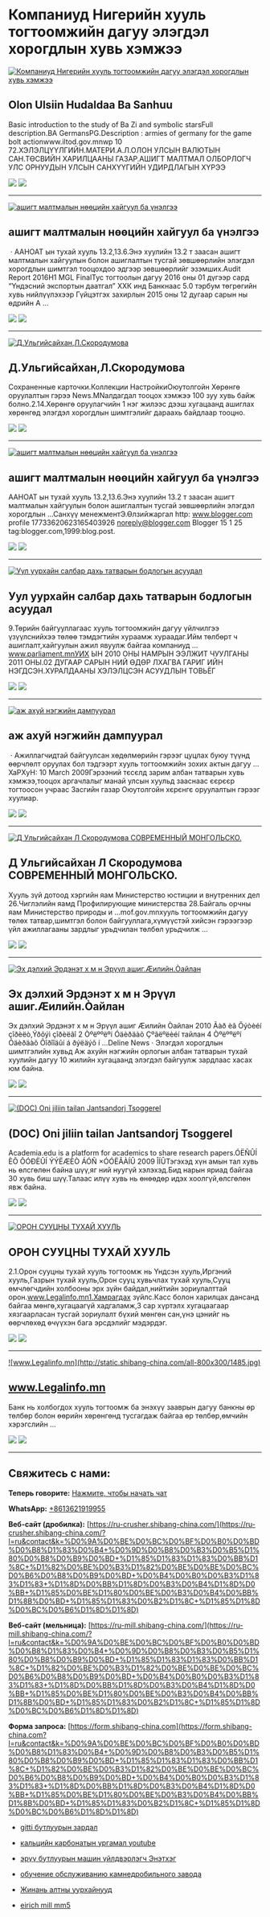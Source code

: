 # Компаниуд Нигерийн хууль тогтоомжийн дагуу элэгдэл хорогдлын хувь хэмжээ

<a href="https://swt.shibang-china.com/?l=ru&img&k=%D0%9A%D0%BE%D0%BC%D0%BF%D0%B0%D0%BD%D0%B8%D1%83%D0%B4+%D0%9D%D0%B8%D0%B3%D0%B5%D1%80%D0%B8%D0%B9%D0%BD+%D1%85%D1%83%D1%83%D0%BB%D1%8C+%D1%82%D0%BE%D0%B3%D1%82%D0%BE%D0%BE%D0%BC%D0%B6%D0%B8%D0%B9%D0%BD+%D0%B4%D0%B0%D0%B3%D1%83%D1%83+%D1%8D%D0%BB%D1%8D%D0%B3%D0%B4%D1%8D%D0%BB+%D1%85%D0%BE%D1%80%D0%BE%D0%B3%D0%B4%D0%BB%D1%8B%D0%BD+%D1%85%D1%83%D0%B2%D1%8C+%D1%85%D1%8D%D0%BC%D0%B6%D1%8D%D1%8D" target="_blank">![Компаниуд Нигерийн хууль тогтоомжийн дагуу элэгдэл хорогдлын хувь хэмжээ](http://static.shibang-china.com/all-800x300/545.jpg)</a>

## Olon Ulsiin Hudaldaa Ba Sanhuu
Basic introduction to the study of Ba Zi and symbolic starsFull description.BA GermansPG.Description : armies of germany for the game bolt actionwww.iltod.gov.mnwp 10 72.ХЭЛЭЛЦҮҮЛГИЙН.МАТЕРИ.А.Л.ОЛОН УЛСЫН ВАЛЮТЫН САН.ТӨСВИЙН ХАРИЛЦААНЫ ГАЗАР.АШИГТ МАЛТМАЛ ОЛБОРЛОГЧ УЛС ОРНУУДЫН УЛСЫН САНХҮҮГИЙН УДИРДЛАГЫН ХҮРЭЭ


<a href="https://whatsapp.shibangsoft.com/WhatsApp.php" target="_blank" title="WhatsApp">![](http://static.shibang-china.com/icon/whatsapp.png)</a> <a href="https://swt.shibang-china.com/?l=ru&icon&k=%D0%9A%D0%BE%D0%BC%D0%BF%D0%B0%D0%BD%D0%B8%D1%83%D0%B4+%D0%9D%D0%B8%D0%B3%D0%B5%D1%80%D0%B8%D0%B9%D0%BD+%D1%85%D1%83%D1%83%D0%BB%D1%8C+%D1%82%D0%BE%D0%B3%D1%82%D0%BE%D0%BE%D0%BC%D0%B6%D0%B8%D0%B9%D0%BD+%D0%B4%D0%B0%D0%B3%D1%83%D1%83+%D1%8D%D0%BB%D1%8D%D0%B3%D0%B4%D1%8D%D0%BB+%D1%85%D0%BE%D1%80%D0%BE%D0%B3%D0%B4%D0%BB%D1%8B%D0%BD+%D1%85%D1%83%D0%B2%D1%8C+%D1%85%D1%8D%D0%BC%D0%B6%D1%8D%D1%8D" target="_blank">![](http://static.shibang-china.com/icon/chat-ru.png)</a>

---

<a href="https://swt.shibang-china.com/?l=ru&img&k=%D0%9A%D0%BE%D0%BC%D0%BF%D0%B0%D0%BD%D0%B8%D1%83%D0%B4+%D0%9D%D0%B8%D0%B3%D0%B5%D1%80%D0%B8%D0%B9%D0%BD+%D1%85%D1%83%D1%83%D0%BB%D1%8C+%D1%82%D0%BE%D0%B3%D1%82%D0%BE%D0%BE%D0%BC%D0%B6%D0%B8%D0%B9%D0%BD+%D0%B4%D0%B0%D0%B3%D1%83%D1%83+%D1%8D%D0%BB%D1%8D%D0%B3%D0%B4%D1%8D%D0%BB+%D1%85%D0%BE%D1%80%D0%BE%D0%B3%D0%B4%D0%BB%D1%8B%D0%BD+%D1%85%D1%83%D0%B2%D1%8C+%D1%85%D1%8D%D0%BC%D0%B6%D1%8D%D1%8D" target="_blank">![ашигт малтмалын нөөцийн хайгуул ба үнэлгээ](http://static.shibang-china.com/all-800x300/1471.jpg)</a>

## ашигт малтмалын нөөцийн хайгуул ба үнэлгээ
&nbsp;&#0183;&#32;ААНОАТ ын тухай хууль 13.2,13.6.Энэ хуулийн 13.2 т заасан ашигт малтмалын хайгуулын болон ашиглалтын тусгай зөвшөөрлийн элэгдэл хорогдлын шимтгэл тооцохдоо эдгээр зөвшөөрлийг эзэмших.Audit Report 2016H1 MGL FinalТус тогтоолын дагуу 2016 оны 01 дүгээр сард “Үндэсний экспортын даатгал” ХХК инд Банкнаас 5.0 тэрбум төгрөгийн хувь нийлүүлэхээр Гүйцэтгэх захирлын 2015 оны 12 дугаар сарын ны өдрийн А …


<a href="https://whatsapp.shibangsoft.com/WhatsApp.php" target="_blank" title="WhatsApp">![](http://static.shibang-china.com/icon/whatsapp.png)</a> <a href="https://swt.shibang-china.com/?l=ru&icon&k=%D0%9A%D0%BE%D0%BC%D0%BF%D0%B0%D0%BD%D0%B8%D1%83%D0%B4+%D0%9D%D0%B8%D0%B3%D0%B5%D1%80%D0%B8%D0%B9%D0%BD+%D1%85%D1%83%D1%83%D0%BB%D1%8C+%D1%82%D0%BE%D0%B3%D1%82%D0%BE%D0%BE%D0%BC%D0%B6%D0%B8%D0%B9%D0%BD+%D0%B4%D0%B0%D0%B3%D1%83%D1%83+%D1%8D%D0%BB%D1%8D%D0%B3%D0%B4%D1%8D%D0%BB+%D1%85%D0%BE%D1%80%D0%BE%D0%B3%D0%B4%D0%BB%D1%8B%D0%BD+%D1%85%D1%83%D0%B2%D1%8C+%D1%85%D1%8D%D0%BC%D0%B6%D1%8D%D1%8D" target="_blank">![](http://static.shibang-china.com/icon/chat-ru.png)</a>

---

<a href="https://swt.shibang-china.com/?l=ru&img&k=%D0%9A%D0%BE%D0%BC%D0%BF%D0%B0%D0%BD%D0%B8%D1%83%D0%B4+%D0%9D%D0%B8%D0%B3%D0%B5%D1%80%D0%B8%D0%B9%D0%BD+%D1%85%D1%83%D1%83%D0%BB%D1%8C+%D1%82%D0%BE%D0%B3%D1%82%D0%BE%D0%BE%D0%BC%D0%B6%D0%B8%D0%B9%D0%BD+%D0%B4%D0%B0%D0%B3%D1%83%D1%83+%D1%8D%D0%BB%D1%8D%D0%B3%D0%B4%D1%8D%D0%BB+%D1%85%D0%BE%D1%80%D0%BE%D0%B3%D0%B4%D0%BB%D1%8B%D0%BD+%D1%85%D1%83%D0%B2%D1%8C+%D1%85%D1%8D%D0%BC%D0%B6%D1%8D%D1%8D" target="_blank">![Д.Ульгийсайхан,Л.Скородумова](http://static.shibang-china.com/all-800x300/1077.jpg)</a>

## Д.Ульгийсайхан,Л.Скородумова
Сохраненные карточки.Коллекции НастройкиОюутолгойн Хөрөнгө оруулалтын гэрээ News.MNалдагдал тооцох хэмжээ 100 зуу хувь байж болно.2.14.Хөрөнгө оруулагчийн 1 нэг жилээс дээш хугацаанд ашиглах хөрөнгөд элэгдэл хорогдлын шимтгэлийг дараахь байдлаар тооцно.


<a href="https://whatsapp.shibangsoft.com/WhatsApp.php" target="_blank" title="WhatsApp">![](http://static.shibang-china.com/icon/whatsapp.png)</a> <a href="https://swt.shibang-china.com/?l=ru&icon&k=%D0%9A%D0%BE%D0%BC%D0%BF%D0%B0%D0%BD%D0%B8%D1%83%D0%B4+%D0%9D%D0%B8%D0%B3%D0%B5%D1%80%D0%B8%D0%B9%D0%BD+%D1%85%D1%83%D1%83%D0%BB%D1%8C+%D1%82%D0%BE%D0%B3%D1%82%D0%BE%D0%BE%D0%BC%D0%B6%D0%B8%D0%B9%D0%BD+%D0%B4%D0%B0%D0%B3%D1%83%D1%83+%D1%8D%D0%BB%D1%8D%D0%B3%D0%B4%D1%8D%D0%BB+%D1%85%D0%BE%D1%80%D0%BE%D0%B3%D0%B4%D0%BB%D1%8B%D0%BD+%D1%85%D1%83%D0%B2%D1%8C+%D1%85%D1%8D%D0%BC%D0%B6%D1%8D%D1%8D" target="_blank">![](http://static.shibang-china.com/icon/chat-ru.png)</a>

---

<a href="https://swt.shibang-china.com/?l=ru&img&k=%D0%9A%D0%BE%D0%BC%D0%BF%D0%B0%D0%BD%D0%B8%D1%83%D0%B4+%D0%9D%D0%B8%D0%B3%D0%B5%D1%80%D0%B8%D0%B9%D0%BD+%D1%85%D1%83%D1%83%D0%BB%D1%8C+%D1%82%D0%BE%D0%B3%D1%82%D0%BE%D0%BE%D0%BC%D0%B6%D0%B8%D0%B9%D0%BD+%D0%B4%D0%B0%D0%B3%D1%83%D1%83+%D1%8D%D0%BB%D1%8D%D0%B3%D0%B4%D1%8D%D0%BB+%D1%85%D0%BE%D1%80%D0%BE%D0%B3%D0%B4%D0%BB%D1%8B%D0%BD+%D1%85%D1%83%D0%B2%D1%8C+%D1%85%D1%8D%D0%BC%D0%B6%D1%8D%D1%8D" target="_blank">![ашигт малтмалын нөөцийн хайгуул ба үнэлгээ](http://static.shibang-china.com/all-800x300/627.jpg)</a>

## ашигт малтмалын нөөцийн хайгуул ба үнэлгээ
ААНОАТ ын тухай хууль 13.2,13.6.Энэ хуулийн 13.2 т заасан ашигт малтмалын хайгуулын болон ашиглалтын тусгай зөвшөөрлийн элэгдэл хорогдлын …Санхүү менежментЭ.Өлзийжаргал http: www.blogger.com profile 17733620623165403926 noreply@blogger.com Blogger 15 1 25 tag:blogger.com,1999:blog.post.


<a href="https://whatsapp.shibangsoft.com/WhatsApp.php" target="_blank" title="WhatsApp">![](http://static.shibang-china.com/icon/whatsapp.png)</a> <a href="https://swt.shibang-china.com/?l=ru&icon&k=%D0%9A%D0%BE%D0%BC%D0%BF%D0%B0%D0%BD%D0%B8%D1%83%D0%B4+%D0%9D%D0%B8%D0%B3%D0%B5%D1%80%D0%B8%D0%B9%D0%BD+%D1%85%D1%83%D1%83%D0%BB%D1%8C+%D1%82%D0%BE%D0%B3%D1%82%D0%BE%D0%BE%D0%BC%D0%B6%D0%B8%D0%B9%D0%BD+%D0%B4%D0%B0%D0%B3%D1%83%D1%83+%D1%8D%D0%BB%D1%8D%D0%B3%D0%B4%D1%8D%D0%BB+%D1%85%D0%BE%D1%80%D0%BE%D0%B3%D0%B4%D0%BB%D1%8B%D0%BD+%D1%85%D1%83%D0%B2%D1%8C+%D1%85%D1%8D%D0%BC%D0%B6%D1%8D%D1%8D" target="_blank">![](http://static.shibang-china.com/icon/chat-ru.png)</a>

---

<a href="https://swt.shibang-china.com/?l=ru&img&k=%D0%9A%D0%BE%D0%BC%D0%BF%D0%B0%D0%BD%D0%B8%D1%83%D0%B4+%D0%9D%D0%B8%D0%B3%D0%B5%D1%80%D0%B8%D0%B9%D0%BD+%D1%85%D1%83%D1%83%D0%BB%D1%8C+%D1%82%D0%BE%D0%B3%D1%82%D0%BE%D0%BE%D0%BC%D0%B6%D0%B8%D0%B9%D0%BD+%D0%B4%D0%B0%D0%B3%D1%83%D1%83+%D1%8D%D0%BB%D1%8D%D0%B3%D0%B4%D1%8D%D0%BB+%D1%85%D0%BE%D1%80%D0%BE%D0%B3%D0%B4%D0%BB%D1%8B%D0%BD+%D1%85%D1%83%D0%B2%D1%8C+%D1%85%D1%8D%D0%BC%D0%B6%D1%8D%D1%8D" target="_blank">![Уул уурхайн салбар дахь татварын бодлогын асуудал](http://static.shibang-china.com/all-800x300/353.jpg)</a>

## Уул уурхайн салбар дахь татварын бодлогын асуудал
9.Төрийн байгууллагаас хууль тогтоомжийн дагуу үйлчилгээ үзүүлснийхээ төлөө тэмдэгтийн хураамж хураадаг.Ийм төлбөрт ч ашиглалт,хайгуулын ажил явуулж байгаа компаниуд …www.parliament.mnУИХ ЫН 2010 ОНЫ НАМРЫН ЭЭЛЖИТ ЧУУЛГАНЫ 2011 ОНЫ.02 ДУГААР САРЫН НИЙ ӨДӨР ЛХАГВА ГАРИГ ИЙН НЭГДСЭН.ХУРАЛДААНЫ ХЭЛЭЛЦСЭН АСУУДЛЫН ТОВЬЁГ


<a href="https://whatsapp.shibangsoft.com/WhatsApp.php" target="_blank" title="WhatsApp">![](http://static.shibang-china.com/icon/whatsapp.png)</a> <a href="https://swt.shibang-china.com/?l=ru&icon&k=%D0%9A%D0%BE%D0%BC%D0%BF%D0%B0%D0%BD%D0%B8%D1%83%D0%B4+%D0%9D%D0%B8%D0%B3%D0%B5%D1%80%D0%B8%D0%B9%D0%BD+%D1%85%D1%83%D1%83%D0%BB%D1%8C+%D1%82%D0%BE%D0%B3%D1%82%D0%BE%D0%BE%D0%BC%D0%B6%D0%B8%D0%B9%D0%BD+%D0%B4%D0%B0%D0%B3%D1%83%D1%83+%D1%8D%D0%BB%D1%8D%D0%B3%D0%B4%D1%8D%D0%BB+%D1%85%D0%BE%D1%80%D0%BE%D0%B3%D0%B4%D0%BB%D1%8B%D0%BD+%D1%85%D1%83%D0%B2%D1%8C+%D1%85%D1%8D%D0%BC%D0%B6%D1%8D%D1%8D" target="_blank">![](http://static.shibang-china.com/icon/chat-ru.png)</a>

---

<a href="https://swt.shibang-china.com/?l=ru&img&k=%D0%9A%D0%BE%D0%BC%D0%BF%D0%B0%D0%BD%D0%B8%D1%83%D0%B4+%D0%9D%D0%B8%D0%B3%D0%B5%D1%80%D0%B8%D0%B9%D0%BD+%D1%85%D1%83%D1%83%D0%BB%D1%8C+%D1%82%D0%BE%D0%B3%D1%82%D0%BE%D0%BE%D0%BC%D0%B6%D0%B8%D0%B9%D0%BD+%D0%B4%D0%B0%D0%B3%D1%83%D1%83+%D1%8D%D0%BB%D1%8D%D0%B3%D0%B4%D1%8D%D0%BB+%D1%85%D0%BE%D1%80%D0%BE%D0%B3%D0%B4%D0%BB%D1%8B%D0%BD+%D1%85%D1%83%D0%B2%D1%8C+%D1%85%D1%8D%D0%BC%D0%B6%D1%8D%D1%8D" target="_blank">![аж ахуй нэгжийн дампуурал](http://static.shibang-china.com/all-800x300/1523.jpg)</a>

## аж ахуй нэгжийн дампуурал
&nbsp;&#0183;&#32;Ажиллагчидтай байгуулсан хөдөлмөрийн гэрээг цуцлах буюу түүнд өөрчлөлт оруулах бол тэдгээрт хууль тогтоомжийн зохих актын дагуу …XaPXyH: 10 March 2009Гэрээний тєсєлд зарим албан татварын хувь хэмжээ,тооцох аргачлалыг манай улсын хуульд зааснаас єєрєєр тогтоосон учраас Засгийн газар Оюутолгойн хєрєнгє оруулалтын гэрээг хуулиар.


<a href="https://whatsapp.shibangsoft.com/WhatsApp.php" target="_blank" title="WhatsApp">![](http://static.shibang-china.com/icon/whatsapp.png)</a> <a href="https://swt.shibang-china.com/?l=ru&icon&k=%D0%9A%D0%BE%D0%BC%D0%BF%D0%B0%D0%BD%D0%B8%D1%83%D0%B4+%D0%9D%D0%B8%D0%B3%D0%B5%D1%80%D0%B8%D0%B9%D0%BD+%D1%85%D1%83%D1%83%D0%BB%D1%8C+%D1%82%D0%BE%D0%B3%D1%82%D0%BE%D0%BE%D0%BC%D0%B6%D0%B8%D0%B9%D0%BD+%D0%B4%D0%B0%D0%B3%D1%83%D1%83+%D1%8D%D0%BB%D1%8D%D0%B3%D0%B4%D1%8D%D0%BB+%D1%85%D0%BE%D1%80%D0%BE%D0%B3%D0%B4%D0%BB%D1%8B%D0%BD+%D1%85%D1%83%D0%B2%D1%8C+%D1%85%D1%8D%D0%BC%D0%B6%D1%8D%D1%8D" target="_blank">![](http://static.shibang-china.com/icon/chat-ru.png)</a>

---

<a href="https://swt.shibang-china.com/?l=ru&img&k=%D0%9A%D0%BE%D0%BC%D0%BF%D0%B0%D0%BD%D0%B8%D1%83%D0%B4+%D0%9D%D0%B8%D0%B3%D0%B5%D1%80%D0%B8%D0%B9%D0%BD+%D1%85%D1%83%D1%83%D0%BB%D1%8C+%D1%82%D0%BE%D0%B3%D1%82%D0%BE%D0%BE%D0%BC%D0%B6%D0%B8%D0%B9%D0%BD+%D0%B4%D0%B0%D0%B3%D1%83%D1%83+%D1%8D%D0%BB%D1%8D%D0%B3%D0%B4%D1%8D%D0%BB+%D1%85%D0%BE%D1%80%D0%BE%D0%B3%D0%B4%D0%BB%D1%8B%D0%BD+%D1%85%D1%83%D0%B2%D1%8C+%D1%85%D1%8D%D0%BC%D0%B6%D1%8D%D1%8D" target="_blank">![Д Ульгийсайхан Л Скородумова СОВРЕМЕННЫЙ МОНГОЛЬСКО.](http://static.shibang-china.com/all-800x300/1300.jpg)</a>

## Д Ульгийсайхан Л Скородумова СОВРЕМЕННЫЙ МОНГОЛЬСКО.
Хууль зүй дотоод хэргийн яам Министерство юстиции и внутренних дел 26.Чиглэлийн яамд Профилирующие министерства 28.Байгаль орчны яам Министерство природы и …mof.gov.mnхууль тогтоомжийн дагуу төлөх татвар,шимтгэл болон байгууллага,хүмүүстэй хийсэн гэрээгээр үйл ажиллагааны зардлыг урьдчилан төлбөл урьдчилж …


<a href="https://whatsapp.shibangsoft.com/WhatsApp.php" target="_blank" title="WhatsApp">![](http://static.shibang-china.com/icon/whatsapp.png)</a> <a href="https://swt.shibang-china.com/?l=ru&icon&k=%D0%9A%D0%BE%D0%BC%D0%BF%D0%B0%D0%BD%D0%B8%D1%83%D0%B4+%D0%9D%D0%B8%D0%B3%D0%B5%D1%80%D0%B8%D0%B9%D0%BD+%D1%85%D1%83%D1%83%D0%BB%D1%8C+%D1%82%D0%BE%D0%B3%D1%82%D0%BE%D0%BE%D0%BC%D0%B6%D0%B8%D0%B9%D0%BD+%D0%B4%D0%B0%D0%B3%D1%83%D1%83+%D1%8D%D0%BB%D1%8D%D0%B3%D0%B4%D1%8D%D0%BB+%D1%85%D0%BE%D1%80%D0%BE%D0%B3%D0%B4%D0%BB%D1%8B%D0%BD+%D1%85%D1%83%D0%B2%D1%8C+%D1%85%D1%8D%D0%BC%D0%B6%D1%8D%D1%8D" target="_blank">![](http://static.shibang-china.com/icon/chat-ru.png)</a>

---

<a href="https://swt.shibang-china.com/?l=ru&img&k=%D0%9A%D0%BE%D0%BC%D0%BF%D0%B0%D0%BD%D0%B8%D1%83%D0%B4+%D0%9D%D0%B8%D0%B3%D0%B5%D1%80%D0%B8%D0%B9%D0%BD+%D1%85%D1%83%D1%83%D0%BB%D1%8C+%D1%82%D0%BE%D0%B3%D1%82%D0%BE%D0%BE%D0%BC%D0%B6%D0%B8%D0%B9%D0%BD+%D0%B4%D0%B0%D0%B3%D1%83%D1%83+%D1%8D%D0%BB%D1%8D%D0%B3%D0%B4%D1%8D%D0%BB+%D1%85%D0%BE%D1%80%D0%BE%D0%B3%D0%B4%D0%BB%D1%8B%D0%BD+%D1%85%D1%83%D0%B2%D1%8C+%D1%85%D1%8D%D0%BC%D0%B6%D1%8D%D1%8D" target="_blank">![Эх дэлхий Эрдэнэт х м н Эрүүл ашиг.&#198;илийн.&#210;айлан](http://static.shibang-china.com/all-800x300/73.jpg)</a>

## Эх дэлхий Эрдэнэт х м н Эрүүл ашиг.&#198;илийн.&#210;айлан
Эх дэлхий Эрдэнэт х м н Эрүүл ашиг &#198;илийн &#210;айлан 2010 &#195;&#224;&#240; &#232;&#227; &#213;&#253;&#242;&#232;&#233;&#237; &#231;&#238;&#240;&#232;&#235;&#242;,&#221;&#240;&#245;&#253;&#236; &#231;&#238;&#240;&#232;&#235;&#227;&#238; 2 &#210;&#186;&#235;&#186;&#186;&#235;&#186;&#237; &#211;&#228;&#232;&#240;&#228;&#224;&#245; &#199;&#186;&#226;&#235;&#186;&#235;&#232;&#233;&#237; тайлан 4 &#210;&#186;&#235;&#186;&#186;&#235;&#186;&#237; &#211;&#228;&#232;&#240;&#228;&#224;&#245; &#213;&#238;&#240;&#238;&#238;&#228;&#251;&#237; &#225; &#240;&#253;&#235;&#228;&#253;&#245; &#237; …Deline News&nbsp;&#0183;&#32; Элэгдэл хорогдлын шимтгэлийн хувьд Аж ахуйн нэгжийн орлогын албан татварын тухай хуулийн дагуу 10 жилийн хугацаанд элэгдэл байгуулж зардлаас хасах юм байна.


<a href="https://whatsapp.shibangsoft.com/WhatsApp.php" target="_blank" title="WhatsApp">![](http://static.shibang-china.com/icon/whatsapp.png)</a> <a href="https://swt.shibang-china.com/?l=ru&icon&k=%D0%9A%D0%BE%D0%BC%D0%BF%D0%B0%D0%BD%D0%B8%D1%83%D0%B4+%D0%9D%D0%B8%D0%B3%D0%B5%D1%80%D0%B8%D0%B9%D0%BD+%D1%85%D1%83%D1%83%D0%BB%D1%8C+%D1%82%D0%BE%D0%B3%D1%82%D0%BE%D0%BE%D0%BC%D0%B6%D0%B8%D0%B9%D0%BD+%D0%B4%D0%B0%D0%B3%D1%83%D1%83+%D1%8D%D0%BB%D1%8D%D0%B3%D0%B4%D1%8D%D0%BB+%D1%85%D0%BE%D1%80%D0%BE%D0%B3%D0%B4%D0%BB%D1%8B%D0%BD+%D1%85%D1%83%D0%B2%D1%8C+%D1%85%D1%8D%D0%BC%D0%B6%D1%8D%D1%8D" target="_blank">![](http://static.shibang-china.com/icon/chat-ru.png)</a>

---

<a href="https://swt.shibang-china.com/?l=ru&img&k=%D0%9A%D0%BE%D0%BC%D0%BF%D0%B0%D0%BD%D0%B8%D1%83%D0%B4+%D0%9D%D0%B8%D0%B3%D0%B5%D1%80%D0%B8%D0%B9%D0%BD+%D1%85%D1%83%D1%83%D0%BB%D1%8C+%D1%82%D0%BE%D0%B3%D1%82%D0%BE%D0%BE%D0%BC%D0%B6%D0%B8%D0%B9%D0%BD+%D0%B4%D0%B0%D0%B3%D1%83%D1%83+%D1%8D%D0%BB%D1%8D%D0%B3%D0%B4%D1%8D%D0%BB+%D1%85%D0%BE%D1%80%D0%BE%D0%B3%D0%B4%D0%BB%D1%8B%D0%BD+%D1%85%D1%83%D0%B2%D1%8C+%D1%85%D1%8D%D0%BC%D0%B6%D1%8D%D1%8D" target="_blank">![(DOC) Oni jiliin tailan Jantsandorj Tsoggerel](http://static.shibang-china.com/all-800x300/376.jpg)</a>

## (DOC) Oni jiliin tailan Jantsandorj Tsoggerel
Academia.edu is a platform for academics to share research papers.&#211;&#203;&#209;&#219;&#205; &#200;&#213; &#213;&#211;&#208;&#203;&#219;&#205; &#221;&#221;&#203;&#198;&#200;&#210; &#193;&#211;&#209; &#215;&#211;&#211;&#203;&#195;&#192;&#205;&#219; 2009 &#206;&#205;&#219;Тэгэхэд хүн амын тал хувь нь өлсгөлөн байна шүү,яг ний нуугүй хэлэхэд.Бид нарын яриад байгаа 30 хувь биш шүү.Талаас илүү хувь нь өнөөдөр идэх хоолгүй,өлсгөлөн явж байна.


<a href="https://whatsapp.shibangsoft.com/WhatsApp.php" target="_blank" title="WhatsApp">![](http://static.shibang-china.com/icon/whatsapp.png)</a> <a href="https://swt.shibang-china.com/?l=ru&icon&k=%D0%9A%D0%BE%D0%BC%D0%BF%D0%B0%D0%BD%D0%B8%D1%83%D0%B4+%D0%9D%D0%B8%D0%B3%D0%B5%D1%80%D0%B8%D0%B9%D0%BD+%D1%85%D1%83%D1%83%D0%BB%D1%8C+%D1%82%D0%BE%D0%B3%D1%82%D0%BE%D0%BE%D0%BC%D0%B6%D0%B8%D0%B9%D0%BD+%D0%B4%D0%B0%D0%B3%D1%83%D1%83+%D1%8D%D0%BB%D1%8D%D0%B3%D0%B4%D1%8D%D0%BB+%D1%85%D0%BE%D1%80%D0%BE%D0%B3%D0%B4%D0%BB%D1%8B%D0%BD+%D1%85%D1%83%D0%B2%D1%8C+%D1%85%D1%8D%D0%BC%D0%B6%D1%8D%D1%8D" target="_blank">![](http://static.shibang-china.com/icon/chat-ru.png)</a>

---

<a href="https://swt.shibang-china.com/?l=ru&img&k=%D0%9A%D0%BE%D0%BC%D0%BF%D0%B0%D0%BD%D0%B8%D1%83%D0%B4+%D0%9D%D0%B8%D0%B3%D0%B5%D1%80%D0%B8%D0%B9%D0%BD+%D1%85%D1%83%D1%83%D0%BB%D1%8C+%D1%82%D0%BE%D0%B3%D1%82%D0%BE%D0%BE%D0%BC%D0%B6%D0%B8%D0%B9%D0%BD+%D0%B4%D0%B0%D0%B3%D1%83%D1%83+%D1%8D%D0%BB%D1%8D%D0%B3%D0%B4%D1%8D%D0%BB+%D1%85%D0%BE%D1%80%D0%BE%D0%B3%D0%B4%D0%BB%D1%8B%D0%BD+%D1%85%D1%83%D0%B2%D1%8C+%D1%85%D1%8D%D0%BC%D0%B6%D1%8D%D1%8D" target="_blank">![ОРОН СУУЦНЫ ТУХАЙ ХУУЛЬ](http://static.shibang-china.com/all-800x300/788.jpg)</a>

## ОРОН СУУЦНЫ ТУХАЙ ХУУЛЬ
2.1.Орон сууцны тухай хууль тогтоомж нь Үндсэн хууль,Иргэний хууль,Газрын тухай хууль,Орон сууц хувьчлах тухай хууль,Сууц өмчлөгчдийн холбооны эрх зүйн байдал,нийтийн зориулалттай орон.www.Legalinfo.mn1.Хамрагдах зүйлс.Касс болон харилцах дансанд байгаа мөнгө,хугацаагүй хадгаламж,3 сар хүртэлх хугацаагаар хязгаарласан тусгай зориулалт бүхий мөнгөн сан,үнэ цэнийг нь өөрчлөхөд өчүүхэн бага эрсдэлийг мэдэрдэг.


<a href="https://whatsapp.shibangsoft.com/WhatsApp.php" target="_blank" title="WhatsApp">![](http://static.shibang-china.com/icon/whatsapp.png)</a> <a href="https://swt.shibang-china.com/?l=ru&icon&k=%D0%9A%D0%BE%D0%BC%D0%BF%D0%B0%D0%BD%D0%B8%D1%83%D0%B4+%D0%9D%D0%B8%D0%B3%D0%B5%D1%80%D0%B8%D0%B9%D0%BD+%D1%85%D1%83%D1%83%D0%BB%D1%8C+%D1%82%D0%BE%D0%B3%D1%82%D0%BE%D0%BE%D0%BC%D0%B6%D0%B8%D0%B9%D0%BD+%D0%B4%D0%B0%D0%B3%D1%83%D1%83+%D1%8D%D0%BB%D1%8D%D0%B3%D0%B4%D1%8D%D0%BB+%D1%85%D0%BE%D1%80%D0%BE%D0%B3%D0%B4%D0%BB%D1%8B%D0%BD+%D1%85%D1%83%D0%B2%D1%8C+%D1%85%D1%8D%D0%BC%D0%B6%D1%8D%D1%8D" target="_blank">![](http://static.shibang-china.com/icon/chat-ru.png)</a>

---

<a href="https://swt.shibang-china.com/?l=ru&img&k=%D0%9A%D0%BE%D0%BC%D0%BF%D0%B0%D0%BD%D0%B8%D1%83%D0%B4+%D0%9D%D0%B8%D0%B3%D0%B5%D1%80%D0%B8%D0%B9%D0%BD+%D1%85%D1%83%D1%83%D0%BB%D1%8C+%D1%82%D0%BE%D0%B3%D1%82%D0%BE%D0%BE%D0%BC%D0%B6%D0%B8%D0%B9%D0%BD+%D0%B4%D0%B0%D0%B3%D1%83%D1%83+%D1%8D%D0%BB%D1%8D%D0%B3%D0%B4%D1%8D%D0%BB+%D1%85%D0%BE%D1%80%D0%BE%D0%B3%D0%B4%D0%BB%D1%8B%D0%BD+%D1%85%D1%83%D0%B2%D1%8C+%D1%85%D1%8D%D0%BC%D0%B6%D1%8D%D1%8D" target="_blank">![www.Legalinfo.mn](http://static.shibang-china.com/all-800x300/1485.jpg)</a>

## www.Legalinfo.mn
Банк нь холбогдох хууль тогтоомж ба энэхүү зааврын дагуу банкны өр төлбөр болон өөрийн хөрөнгөнд тусгагдаж байгаа өр төлбөр,өмчийн хэрэгслийн …

<a href="https://whatsapp.shibangsoft.com/WhatsApp.php" target="_blank" title="WhatsApp">![](http://static.shibang-china.com/icon/whatsapp.png)</a> <a href="https://swt.shibang-china.com/?l=ru&icon&k=%D0%9A%D0%BE%D0%BC%D0%BF%D0%B0%D0%BD%D0%B8%D1%83%D0%B4+%D0%9D%D0%B8%D0%B3%D0%B5%D1%80%D0%B8%D0%B9%D0%BD+%D1%85%D1%83%D1%83%D0%BB%D1%8C+%D1%82%D0%BE%D0%B3%D1%82%D0%BE%D0%BE%D0%BC%D0%B6%D0%B8%D0%B9%D0%BD+%D0%B4%D0%B0%D0%B3%D1%83%D1%83+%D1%8D%D0%BB%D1%8D%D0%B3%D0%B4%D1%8D%D0%BB+%D1%85%D0%BE%D1%80%D0%BE%D0%B3%D0%B4%D0%BB%D1%8B%D0%BD+%D1%85%D1%83%D0%B2%D1%8C+%D1%85%D1%8D%D0%BC%D0%B6%D1%8D%D1%8D" target="_blank">![](http://static.shibang-china.com/icon/chat-ru.png)</a>

---
## Свяжитесь с нами:

**Теперь говорите:** [Нажмите, чтобы начать чат](https://swt.shibang-china.com?l=ru&contact&k=%D0%9A%D0%BE%D0%BC%D0%BF%D0%B0%D0%BD%D0%B8%D1%83%D0%B4+%D0%9D%D0%B8%D0%B3%D0%B5%D1%80%D0%B8%D0%B9%D0%BD+%D1%85%D1%83%D1%83%D0%BB%D1%8C+%D1%82%D0%BE%D0%B3%D1%82%D0%BE%D0%BE%D0%BC%D0%B6%D0%B8%D0%B9%D0%BD+%D0%B4%D0%B0%D0%B3%D1%83%D1%83+%D1%8D%D0%BB%D1%8D%D0%B3%D0%B4%D1%8D%D0%BB+%D1%85%D0%BE%D1%80%D0%BE%D0%B3%D0%B4%D0%BB%D1%8B%D0%BD+%D1%85%D1%83%D0%B2%D1%8C+%D1%85%D1%8D%D0%BC%D0%B6%D1%8D%D1%8D)

**WhatsApp:**  [+8613621919955](https://whatsapp.shibangsoft.com/WhatsApp.php)

**Веб-сайт (дробилка):** [https://ru-crusher.shibang-china.com/](https://ru-crusher.shibang-china.com/?l=ru&contact&k=%D0%9A%D0%BE%D0%BC%D0%BF%D0%B0%D0%BD%D0%B8%D1%83%D0%B4+%D0%9D%D0%B8%D0%B3%D0%B5%D1%80%D0%B8%D0%B9%D0%BD+%D1%85%D1%83%D1%83%D0%BB%D1%8C+%D1%82%D0%BE%D0%B3%D1%82%D0%BE%D0%BE%D0%BC%D0%B6%D0%B8%D0%B9%D0%BD+%D0%B4%D0%B0%D0%B3%D1%83%D1%83+%D1%8D%D0%BB%D1%8D%D0%B3%D0%B4%D1%8D%D0%BB+%D1%85%D0%BE%D1%80%D0%BE%D0%B3%D0%B4%D0%BB%D1%8B%D0%BD+%D1%85%D1%83%D0%B2%D1%8C+%D1%85%D1%8D%D0%BC%D0%B6%D1%8D%D1%8D)

**Веб-сайт (мельница):** [https://ru-mill.shibang-china.com/](https://ru-mill.shibang-china.com/?l=ru&contact&k=%D0%9A%D0%BE%D0%BC%D0%BF%D0%B0%D0%BD%D0%B8%D1%83%D0%B4+%D0%9D%D0%B8%D0%B3%D0%B5%D1%80%D0%B8%D0%B9%D0%BD+%D1%85%D1%83%D1%83%D0%BB%D1%8C+%D1%82%D0%BE%D0%B3%D1%82%D0%BE%D0%BE%D0%BC%D0%B6%D0%B8%D0%B9%D0%BD+%D0%B4%D0%B0%D0%B3%D1%83%D1%83+%D1%8D%D0%BB%D1%8D%D0%B3%D0%B4%D1%8D%D0%BB+%D1%85%D0%BE%D1%80%D0%BE%D0%B3%D0%B4%D0%BB%D1%8B%D0%BD+%D1%85%D1%83%D0%B2%D1%8C+%D1%85%D1%8D%D0%BC%D0%B6%D1%8D%D1%8D)

**Форма запроса:** [https://form.shibang-china.com](https://form.shibang-china.com?l=ru&contact&k=%D0%9A%D0%BE%D0%BC%D0%BF%D0%B0%D0%BD%D0%B8%D1%83%D0%B4+%D0%9D%D0%B8%D0%B3%D0%B5%D1%80%D0%B8%D0%B9%D0%BD+%D1%85%D1%83%D1%83%D0%BB%D1%8C+%D1%82%D0%BE%D0%B3%D1%82%D0%BE%D0%BE%D0%BC%D0%B6%D0%B8%D0%B9%D0%BD+%D0%B4%D0%B0%D0%B3%D1%83%D1%83+%D1%8D%D0%BB%D1%8D%D0%B3%D0%B4%D1%8D%D0%BB+%D1%85%D0%BE%D1%80%D0%BE%D0%B3%D0%B4%D0%BB%D1%8B%D0%BD+%D1%85%D1%83%D0%B2%D1%8C+%D1%85%D1%8D%D0%BC%D0%B6%D1%8D%D1%8D)

* [gitti бутлуурын зардал](../127/gitti%20%D0%B1%D1%83%D1%82%D0%BB%D1%83%D1%83%D1%80%D1%8B%D0%BD%20%D0%B7%D0%B0%D1%80%D0%B4%D0%B0%D0%BB.md)

* [кальцийн карбонатын ургамал youtube](../126/%D0%BA%D0%B0%D0%BB%D1%8C%D1%86%D0%B8%D0%B9%D0%BD%20%D0%BA%D0%B0%D1%80%D0%B1%D0%BE%D0%BD%D0%B0%D1%82%D1%8B%D0%BD%20%D1%83%D1%80%D0%B3%D0%B0%D0%BC%D0%B0%D0%BB%20youtube.md)

* [эрүү бутлуурын машин үйлдвэрлэгч Энэтхэг](../127/%D1%8D%D1%80%D2%AF%D2%AF%20%D0%B1%D1%83%D1%82%D0%BB%D1%83%D1%83%D1%80%D1%8B%D0%BD%20%D0%BC%D0%B0%D1%88%D0%B8%D0%BD%20%D2%AF%D0%B9%D0%BB%D0%B4%D0%B2%D1%8D%D1%80%D0%BB%D1%8D%D0%B3%D1%87%20%D0%AD%D0%BD%D1%8D%D1%82%D1%85%D1%8D%D0%B3.md)

* [обучение обслуживанию камнедробильного завода](../130/%D0%BE%D0%B1%D1%83%D1%87%D0%B5%D0%BD%D0%B8%D0%B5%20%D0%BE%D0%B1%D1%81%D0%BB%D1%83%D0%B6%D0%B8%D0%B2%D0%B0%D0%BD%D0%B8%D1%8E%20%D0%BA%D0%B0%D0%BC%D0%BD%D0%B5%D0%B4%D1%80%D0%BE%D0%B1%D0%B8%D0%BB%D1%8C%D0%BD%D0%BE%D0%B3%D0%BE%20%D0%B7%D0%B0%D0%B2%D0%BE%D0%B4%D0%B0.md)

* [Жинань алтны уурхайнууд](../130/%D0%96%D0%B8%D0%BD%D0%B0%D0%BD%D1%8C%20%D0%B0%D0%BB%D1%82%D0%BD%D1%8B%20%D1%83%D1%83%D1%80%D1%85%D0%B0%D0%B9%D0%BD%D1%83%D1%83%D0%B4.md)

* [eirich mill mm5](../127/eirich%20mill%20mm5.md)